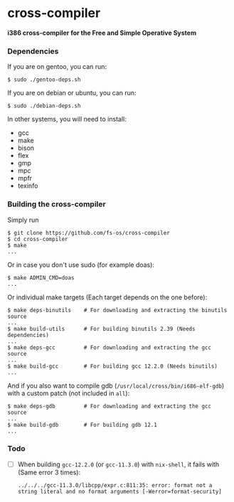 # cross-compiler
**i386 cross-compiler for the Free and Simple Operative System**

### Dependencies
If you are on gentoo, you can run:
```console
$ sudo ./gentoo-deps.sh
```
If you are on debian or ubuntu, you can run:
```console
$ sudo ./debian-deps.sh
```
In other systems, you will need to install:
- gcc
- make
- bison
- flex
- gmp
- mpc
- mpfr
- texinfo

### Building the cross-compiler
Simply run
```console
$ git clone https://github.com/fs-os/cross-compiler
$ cd cross-compiler
$ make
...
```

Or in case you don't use sudo (for example doas):
```console
$ make ADMIN_CMD=doas
...
```

Or individual make targets (Each target depends on the one before):
```console
$ make deps-binutils    # For downloading and extracting the binutils source
...
$ make build-utils      # For building binutils 2.39 (Needs dependencies)
...
$ make deps-gcc         # For downloading and extracting the gcc source
...
$ make build-gcc        # For building gcc 12.2.0 (Needs binutils)
...
```

And if you also want to compile gdb (`/usr/local/cross/bin/i686-elf-gdb`) with a
custom patch (not included in `all`):
```console
$ make deps-gdb         # For downloading and extracting the gcc source
...
$ make build-gdb        # For building gdb 12.1
...
```

### Todo
- [ ] When building `gcc-12.2.0` (or `gcc-11.3.0`) with `nix-shell`, it fails with (Same error 3 times):

    ```
    ../../../gcc-11.3.0/libcpp/expr.c:811:35: error: format not a string literal and no format arguments [-Werror=format-security]
    ```
